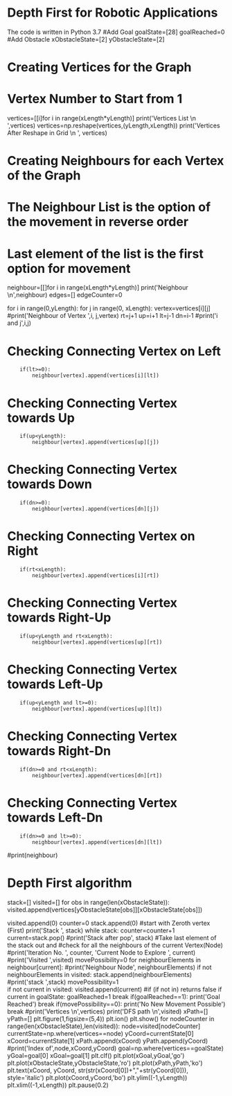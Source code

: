 # Depth First for Robotic Applications
The code is written in Python 3.7
#Add Goal
goalState=[28]
goalReached=0
#Add Obstacle
xObstacleState=[2]
yObstacleState=[2]

# Creating Vertices for the Graph
# Vertex Number to Start from 1
vertices=[[i]for i in range(xLength*yLength)]
print('Vertices List  \n ',vertices)
vertices=np.reshape(vertices,(yLength,xLength))
print('Vertices After Reshape in Grid  \n ', vertices)

# Creating Neighbours for each Vertex of the Graph
# The Neighbour List is the option of the movement in reverse order
# Last element of the list is the first option for movement

neighbour=[[]for i in range(xLength*yLength)]
print('Neighbour \n',neighbour)
edges=[]
edgeCounter=0

for i in range(0,yLength):
    for j in range(0, xLength):
        vertex=vertices[i][j]
        #print('Neighbour of Vertex ',i, j,vertex)
        rt=j+1
        up=i+1
        lt=j-1
        dn=i-1
        #print('i and j',i,j)
# Checking Connecting Vertex on Left
        if(lt>=0):
            neighbour[vertex].append(vertices[i][lt])
# Checking Connecting Vertex towards Up
        if(up<yLength):
            neighbour[vertex].append(vertices[up][j])
# Checking Connecting Vertex towards Down
        if(dn>=0):
            neighbour[vertex].append(vertices[dn][j])
# Checking Connecting Vertex on Right
        if(rt<xLength):
            neighbour[vertex].append(vertices[i][rt])

# Checking Connecting Vertex towards Right-Up
        if(up<yLength and rt<xLength):
            neighbour[vertex].append(vertices[up][rt])
# Checking Connecting Vertex towards Left-Up
        if(up<yLength and lt>=0):
            neighbour[vertex].append(vertices[up][lt])
# Checking Connecting Vertex towards Right-Dn
        if(dn>=0 and rt<xLength):
            neighbour[vertex].append(vertices[dn][rt])
# Checking Connecting Vertex towards Left-Dn
        if(dn>=0 and lt>=0):
            neighbour[vertex].append(vertices[dn][lt])

#print(neighbour)
# Depth First algorithm
stack=[]
visited=[]
for obs in range(len(xObstacleState)):
    visited.append(vertices[yObstacleState[obs]][xObstacleState[obs]])
    
visited.append(0)
counter=0
stack.append(0) #start with Zeroth vertex (First)
print('Stack ', stack)
while stack:
    counter=counter+1
    current=stack.pop()
    #print('Stack after pop', stack)
    #Take last element of the stack out and 
    #check for all the neighbours of the current Vertex(Node)
    #print('Iteration No. ', counter, 'Current Node to Explore ', current)
    #print('Visited ',visited)
    movePossibility=0
    for neighbourElements in neighbour[current]:
        #print('Neighbour Node', neighbourElements)
        if not neighbourElements in visited:
            stack.append(neighbourElements)
            #print('stack ',stack)
            movePossibility=1          
        if not current in visited:
            visited.append(current) #if (if not in) returns false
        if current in goalState:
            goalReached=1
            break
    if(goalReached==1):
        print('Goal Reached')
        break
    if(movePossibility==0):
        print('No New Movement Possible')
        break
#print('Vertices \n',vertices)
print('DFS path \n',visited)
xPath=[]
yPath=[]
plt.figure(1,figsize=(5,4))
plt.ion()
plt.show()
for nodeCounter in range(len(xObstacleState),len(visited)):
    node=visited[nodeCounter]
    currentState=np.where(vertices==node)
    yCoord=currentState[0]
    xCoord=currentState[1]
    xPath.append(xCoord)
    yPath.append(yCoord)
    #print('Index of',node,xCoord,yCoord)
    goal=np.where(vertices==goalState)
    yGoal=goal[0]
    xGoal=goal[1]
    plt.clf()
    plt.plot(xGoal,yGoal,'go')
    plt.plot(xObstacleState,yObstacleState,'ro')
    plt.plot(xPath,yPath,'ko')
    plt.text(xCoord, yCoord, str(str(xCoord[0])+","+str(yCoord[0])), style='italic')
    plt.plot(xCoord,yCoord,'bo')
    plt.ylim((-1,yLength))
    plt.xlim((-1,xLength))
    plt.pause(0.2)
